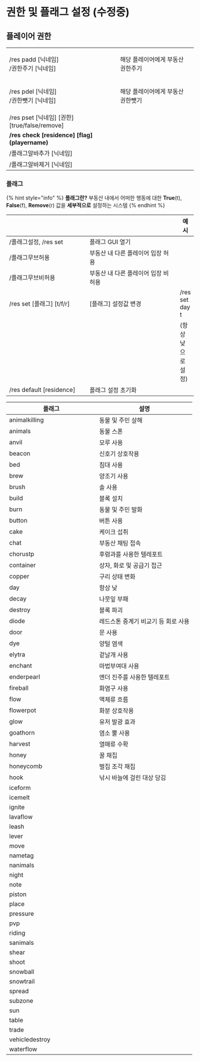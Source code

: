# 권한 및 플래그 설정 (수정중)

## 플레이어 권한

|                                                   |                    |   |
| ------------------------------------------------- | ------------------ | - |
| <p>/res padd [닉네임]<br>/권한주기 [닉네임]</p>             | 해당 플레이어에게 부동산 권한주기 |   |
| <p>/res pdel [닉네임]<br>/권한뺏기 [닉네임]</p>             | 해당 플레이어에게 부동산 권한뻇기 |   |
| /res pset \[닉네임] \[권한] \[true/false/remove]       |                    |   |
| **/res check \[residence] \[flag] (playername)**  |                    |   |
| /플래그알바추가 \[닉네임]                                   |                    |   |
| /플래그알바제거 \[닉네임]                                   |                    |   |

### 플래그

{% hint style="info" %}
**플래그란?** 부동산 내에서 어떠한 행동에 대한 **True**(t), **False**(f), **Remove**(r) 값을 **세부적으로** 설정하는 시스템
{% endhint %}

<table data-header-hidden><thead><tr><th width="243.33333333333331"></th><th width="303"></th><th>예시</th></tr></thead><tbody><tr><td>/플래그설정, /res set</td><td>플래그 GUI 열기</td><td></td></tr><tr><td>/플래그무브허용</td><td>부동산 내 다른 플레이어 입장 허용</td><td>​</td></tr><tr><td>/플래그무브비허용</td><td>부동산 내 다른 플레이어 입장 비허용</td><td>​</td></tr><tr><td>/res set [플래그] [t/f/r]</td><td>[플래그] 설정값 변경</td><td>/res set day t</td></tr><tr><td></td><td>​</td><td>​(항상 낮으로 설정)</td></tr><tr><td>/res default [residence]</td><td>플래그 설정 초기화</td><td></td></tr></tbody></table>

<table><thead><tr><th width="226">플래그</th><th>설명</th></tr></thead><tbody><tr><td>animalkilling</td><td>동물 및 주민 살해</td></tr><tr><td>animals</td><td>동물 스폰</td></tr><tr><td>anvil</td><td>모루 사용</td></tr><tr><td>beacon</td><td>신호기 상호작용</td></tr><tr><td>bed</td><td>침대 사용</td></tr><tr><td>brew</td><td>양조기 사용</td></tr><tr><td>brush</td><td>솔 사용</td></tr><tr><td>build</td><td>블록 설치</td></tr><tr><td>burn</td><td>동물 및 주민 발화</td></tr><tr><td>button</td><td>버튼 사용</td></tr><tr><td>cake</td><td>케이크 섭취</td></tr><tr><td>chat</td><td>부동산 채팅 접속</td></tr><tr><td>chorustp</td><td>후렴과를 사용한 텔레포트</td></tr><tr><td>container</td><td>상자, 화로 및 공급기 접근</td></tr><tr><td>copper</td><td>구리 상태 변화</td></tr><tr><td>day</td><td>항상 낮</td></tr><tr><td>decay</td><td>나뭇잎 부패</td></tr><tr><td>destroy</td><td>블록 파괴</td></tr><tr><td>diode</td><td>레드스톤 중계기 비교기 등 회로 사용</td></tr><tr><td>door</td><td>문 사용</td></tr><tr><td>dye</td><td>양털 염색</td></tr><tr><td>elytra</td><td>겉날개 사용</td></tr><tr><td>enchant</td><td>마법부여대 사용</td></tr><tr><td>enderpearl</td><td>엔더 진주를 사용한 텔레포트</td></tr><tr><td>fireball</td><td>화염구 사용</td></tr><tr><td>flow</td><td>액체류 흐름</td></tr><tr><td>flowerpot</td><td>화분 상호작용</td></tr><tr><td>glow</td><td>유저 발광 효과</td></tr><tr><td>goathorn</td><td>염소 뿔 사용</td></tr><tr><td>harvest</td><td>열매류 수확</td></tr><tr><td>honey</td><td>꿀 채집</td></tr><tr><td>honeycomb</td><td>벌집 조각 채집</td></tr><tr><td>hook</td><td>낚시 바늘에 걸린 대상 당김</td></tr><tr><td>iceform</td><td></td></tr><tr><td>icemelt</td><td></td></tr><tr><td>ignite</td><td></td></tr><tr><td>lavaflow</td><td></td></tr><tr><td>leash</td><td></td></tr><tr><td>lever</td><td></td></tr><tr><td>move</td><td></td></tr><tr><td>nametag</td><td></td></tr><tr><td>nanimals</td><td></td></tr><tr><td>night</td><td></td></tr><tr><td>note</td><td></td></tr><tr><td>piston</td><td></td></tr><tr><td>place</td><td></td></tr><tr><td>pressure</td><td></td></tr><tr><td>pvp</td><td></td></tr><tr><td>riding</td><td></td></tr><tr><td>sanimals</td><td></td></tr><tr><td>shear</td><td></td></tr><tr><td>shoot</td><td></td></tr><tr><td>snowball</td><td></td></tr><tr><td>snowtrail</td><td></td></tr><tr><td>spread</td><td></td></tr><tr><td>subzone</td><td></td></tr><tr><td>sun</td><td></td></tr><tr><td>table</td><td></td></tr><tr><td>trade</td><td></td></tr><tr><td>vehicledestroy</td><td></td></tr><tr><td>waterflow</td><td></td></tr></tbody></table>
